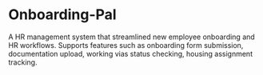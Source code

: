 # Onboarding-Pal
 A HR management system that streamlined new employee onboarding and HR workflows. Supports features such as onboarding form submission, documentation upload, working vias status checking, housing assignment tracking.
